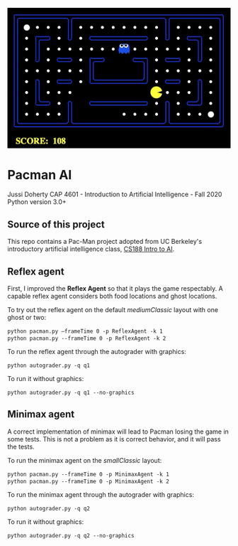 ![screenshot of pacman](pacman.gif)

# Pacman AI
Jussi Doherty
CAP 4601 - Introduction to Artificial Intelligence - Fall 2020
Python version 3.0+

## Source of this project
This repo contains a Pac-Man project adopted from UC Berkeley's introductory artificial intelligence class, [CS188 Intro to AI](http://ai.berkeley.edu/project_overview.html). 

## Reflex agent
First, I improved the **Reflex Agent** so that it plays the game respectably. A capable reflex agent considers both food locations and ghost locations.

To try out the reflex agent on the default *mediumClassic* layout with one ghost or two:
```
python pacman.py —frameTime 0 -p ReflexAgent -k 1
python pacman.py --frameTime 0 -p ReflexAgent -k 2
```

To run the reflex agent through the autograder with graphics:
```
python autograder.py -q q1
```

To run it without graphics:
```
python autograder.py -q q1 --no-graphics
```

## Minimax agent
A correct implementation of minimax will lead to Pacman losing the game in some tests. This is not a problem as it is correct behavior, and it will pass the tests.

To run the minimax agent on the *smallClassic* layout:
```
python pacman.py --frameTime 0 -p MinimaxAgent -k 1
python pacman.py --frameTime 0 -p MinimaxAgent -k 2
```

To run the minimax agent through the autograder with graphics:
```
python autograder.py -q q2
```

To run it without graphics:
```
python autograder.py -q q2 --no-graphics
```
